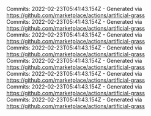 Commits: 2022-02-23T05:41:43.154Z - Generated via https://github.com/marketplace/actions/artificial-grass
<br>
Commits: 2022-02-23T05:41:43.154Z - Generated via https://github.com/marketplace/actions/artificial-grass
<br>
Commits: 2022-02-23T05:41:43.154Z - Generated via https://github.com/marketplace/actions/artificial-grass
<br>
Commits: 2022-02-23T05:41:43.154Z - Generated via https://github.com/marketplace/actions/artificial-grass
<br>
Commits: 2022-02-23T05:41:43.154Z - Generated via https://github.com/marketplace/actions/artificial-grass
<br>
Commits: 2022-02-23T05:41:43.154Z - Generated via https://github.com/marketplace/actions/artificial-grass
<br>
Commits: 2022-02-23T05:41:43.154Z - Generated via https://github.com/marketplace/actions/artificial-grass
<br>
Commits: 2022-02-23T05:41:43.154Z - Generated via https://github.com/marketplace/actions/artificial-grass
<br>
